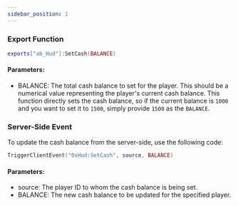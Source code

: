 ```yaml
---
sidebar_position: 1
---
```


### Export Function
```lua
exports["ab_Hud"]:SetCash(BALANCE)
```
#### Parameters:
- BALANCE: The total cash balance to set for the player. This should be a numerical value representing the player's current cash balance. This function directly sets the cash balance, so if the current balance is `1000` and you want to set it to `1500`, simply provide `1500` as the `BALANCE`.

### Server-Side Event
To update the cash balance from the server-side, use the following code:
```lua
TriggerClientEvent("0xHud:SetCash", source, BALANCE)
```
#### Parameters:
- source: The player ID to whom the cash balance is being set.
- BALANCE: The new cash balance to be updated for the specified player.